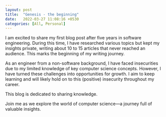 ```yaml
---
layout: post
title:  "Genesis - the beginning"
date:   2022-03-27 11:08:16 +0530
categories: [All, Personal]
---
```


I am excited to share my first blog post after five years in software engineering. During this time, I have researched various topics but kept my insights private, writing about 10 to 15 articles that never reached an audience. This marks the beginning of my writing journey.

As an engineer from a non-software background, I have faced insecurities due to my limited knowledge of key computer science concepts. However, I have turned these challenges into opportunities for growth. I aim to keep learning and will likely hold on to this (positive) insecurity throughout my career.

This blog is dedicated to sharing knowledge.

Join me as we explore the world of computer science—a journey full of valuable insights.